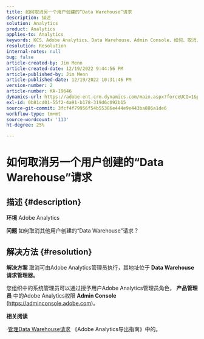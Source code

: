 ```yaml
---
title: 如何取消另一个用户创建的“Data Warehouse”请求
description: 描述
solution: Analytics
product: Analytics
applies-to: Analytics
keywords: KCS、Adobe Analytics、Data Warehouse、Admin Console、如何、取消、请求、另一个用户、Data Warehouse请求管理器
resolution: Resolution
internal-notes: null
bug: false
article-created-by: Jim Menn
article-created-date: 12/19/2022 9:44:56 PM
article-published-by: Jim Menn
article-published-date: 12/19/2022 10:31:46 PM
version-number: 2
article-number: KA-19646
dynamics-url: https://adobe-ent.crm.dynamics.com/main.aspx?forceUCI=1&pagetype=entityrecord&etn=knowledgearticle&id=475e715c-e67f-ed11-81ac-6045bd006704
exl-id: 0b81cd01-55f2-4a91-b178-319d6c092b15
source-git-commit: 3fcf4f79956f54b55386e444e9e443ba886a1de6
workflow-type: tm+mt
source-wordcount: '113'
ht-degree: 25%

---
```


# 如何取消另一个用户创建的“Data Warehouse”请求

## 描述 {#description}


<b>环境</b>
Adobe Analytics

<b>问题</b>
如何取消其他用户创建的“Data Warehouse”请求？


## 解决方法 {#resolution}


<b>解决方案</b>
取消可由Adobe Analytics管理员执行，其地址位于 <b>Data Warehouse请求管理器。</b>

您组织中的系统管理员可以通过授予用户Adobe Analytics管理员角色， <b>产品管理员</b> 中的Adobe Analytics权限 <b>Admin Console</b> (https://adminconsole.adobe.com)。

<b>相关阅读</b>

·[管理Data Warehouse请求](https://experienceleague.adobe.com/docs/analytics/export/data-warehouse/data-warehouse-requests-manage.html?lang=zh-Hans) 《Adobe Analytics导出指南》中的。
